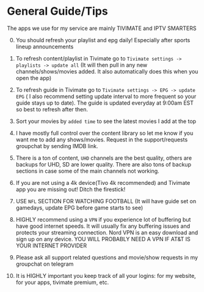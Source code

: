 # General Guide/Tips
The apps we use for my service are mainly TIVIMATE and IPTV SMARTERS

0. You should refresh your playlist and epg daily! Especially after sports lineup announcements

1. To refresh content/playlist in Tivimate go to `Tivimate settings -> playlists -> update all` (It will then pull in any new channels/shows/movies added. It also automatically does this when you open the app)

2. To refresh guide in Tivimate go to `Tivimate settings -> EPG -> update EPG` ( I also recommend setting update interval to more frequent so your guide stays up to date). The guide is updated everyday at 9:00am EST so best to refresh after then.

3. Sort your movies by `added time` to see the latest movies I add at the top

4. I have mostly full control over the content library so let me know if you want me to add any shows/movies. Request in the support/requests groupchat by sending IMDB link.

5. There is a ton of content, `UHD` channels are the best quality, others are backups for UHD, SD are lower quality. There are also tons of backup sections in case some of the main channels not working.

6. If you are not using a 4k device(Tivo 4k recommended) and Tivimate app you are missing out! Ditch the firestick!

7. USE `NFL` SECTION FOR WATCHING FOOTBALL (It will have guide set on gamedays, update EPG before game starts to see)

8. HIGHLY recommend using a `VPN` if you experience lot of buffering but have good internet speeds. It will usually fix any buffering issues and protects your streaming connection. Nord VPN is an easy download and sign up on any device. YOU WILL PROBABLY NEED A VPN IF AT&T IS YOUR INTERNET PROVIDER

9. Please ask all support related questions and movie/show requests in my groupchat on telegram

10. It is HIGHLY important you keep track of all your logins: for my website, for your apps, tivimate premium, etc.